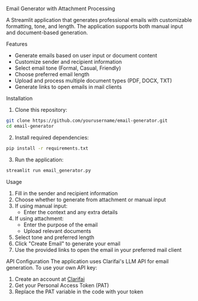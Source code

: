 Email Generator with Attachment Processing

A Streamlit application that generates professional emails with customizable formatting, tone, and length. The application supports both manual input and document-based generation.

Features
- Generate emails based on user input or document content
- Customize sender and recipient information
- Select email tone (Formal, Casual, Friendly)
- Choose preferred email length
- Upload and process multiple document types (PDF, DOCX, TXT)
- Generate links to open emails in mail clients

Installation
1. Clone this repository:
```bash
git clone https://github.com/yourusername/email-generator.git
cd email-generator
```

2. Install required dependencies:
```bash
pip install -r requirements.txt
```

3. Run the application:
```bash
streamlit run email_generator.py
```

Usage
1. Fill in the sender and recipient information
2. Choose whether to generate from attachment or manual input
3. If using manual input:
   - Enter the context and any extra details
4. If using attachment:
   - Enter the purpose of the email
   - Upload relevant documents
5. Select tone and preferred length
6. Click "Create Email" to generate your email
7. Use the provided links to open the email in your preferred mail client

API Configuration
The application uses Clarifai's LLM API for email generation. To use your own API key:
1. Create an account at [Clarifai](https://clarifai.com/)
2. Get your Personal Access Token (PAT)
3. Replace the PAT variable in the code with your token



